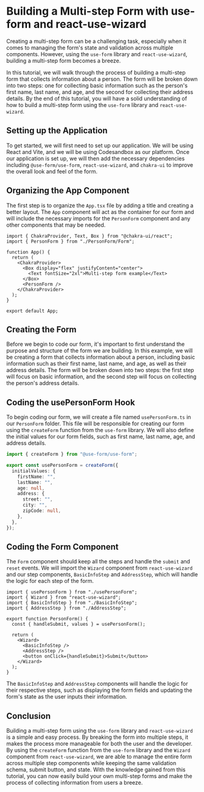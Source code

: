 # Building a Multi-step Form with use-form and react-use-wizard

Creating a multi-step form can be a challenging task, especially when it comes to managing the form's state and validation across multiple components. However, using the `use-form` library and `react-use-wizard`, building a multi-step form becomes a breeze.

In this tutorial, we will walk through the process of building a multi-step form that collects information about a person. The form will be broken down into two steps: one for collecting basic information such as the person's first name, last name, and age, and the second for collecting their address details. By the end of this tutorial, you will have a solid understanding of how to build a multi-step form using the `use-form` library and `react-use-wizard`.

## Setting up the Application

To get started, we will first need to set up our application. We will be using React and Vite, and we will be using Codesandbox as our platform. Once our application is set up, we will then add the necessary dependencies including `@use-form/use-form`, `react-use-wizard`, and `chakra-ui` to improve the overall look and feel of the form.

## Organizing the App Component

The first step is to organize the `App.tsx` file by adding a title and creating a better layout. The `App` component will act as the container for our form and will include the necessary imports for the `PersonForm` component and any other components that may be needed.

```tsx
import { ChakraProvider, Text, Box } from "@chakra-ui/react";
import { PersonForm } from "./PersonForm/Form";

function App() {
  return (
    <ChakraProvider>
      <Box display="flex" justifyContent="center">
        <Text fontSize="2xl">Multi-step form example</Text>
      </Box>
      <PersonForm />
    </ChakraProvider>
  );
}

export default App;
```

## Creating the Form

Before we begin to code our form, it's important to first understand the purpose and structure of the form we are building. In this example, we will be creating a form that collects information about a person, including basic information such as their first name, last name, and age, as well as their address details. The form will be broken down into two steps: the first step will focus on basic information, and the second step will focus on collecting the person's address details.

## Coding the usePersonForm Hook

To begin coding our form, we will create a file named `usePersonForm.ts` in our `PersonForm` folder. This file will be responsible for creating our form using the `createForm` function from the `use-form` library. We will also define the initial values for our form fields, such as first name, last name, age, and address details.

```ts
import { createForm } from "@use-form/use-form";

export const usePersonForm = createForm({
  initialValues: {
    firstName: "",
    lastName: "",
    age: null,
    address: {
      street: "",
      city: "",
      zipCode: null,
    },
  },
});
```

## Coding the Form Component

The `Form` component should keep all the steps and handle the `submit` and `reset` events. We will import the `Wizard` component from `react-use-wizard` and our step components, `BasicInfoStep` and `AddressStep`, which will handle the logic for each step of the form.

```tsx
import { usePersonForm } from "./usePersonForm";
import { Wizard } from "react-use-wizard";
import { BasicInfoStep } from "./BasicInfoStep";
import { AddressStep } from "./AddressStep";

export function PersonForm() {
  const { handleSubmit, values } = usePersonForm();

  return (
    <Wizard>
      <BasicInfoStep />
      <AddressStep />
      <button onClick={handleSubmit}>Submit</button>
    </Wizard>
  );
}
```

The `BasicInfoStep` and `AddressStep` components will handle the logic for their respective steps, such as displaying the form fields and updating the form's state as the user inputs their information.

## Conclusion

Building a multi-step form using the `use-form` library and `react-use-wizard` is a simple and easy process. By breaking the form into multiple steps, it makes the process more manageable for both the user and the developer. By using the `createForm` function from the `use-form` library and the `Wizard` component from `react-use-wizard`, we are able to manage the entire form across multiple step components while keeping the same validation schema, submit button, and state. With the knowledge gained from this tutorial, you can now easily build your own multi-step forms and make the process of collecting information from users a breeze.
